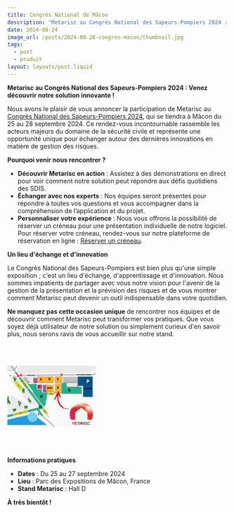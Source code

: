 ```yaml
---
title: Congrès National de Mâcon
description: "Metarisc au Congrès National des Sapeurs-Pompiers 2024 : Venez découvrir notre solution innovante !"
date: 2024-08-24
image_url: /posts/2024-08-28-congres-macon/thumbnail.jpg
tags:
  - post
  - produit
layout: layouts/post.liquid
---
```


**Metarisc au Congrès National des Sapeurs-Pompiers 2024 : Venez découvrir notre solution innovante !**

Nous avons le plaisir de vous annoncer la participation de Metarisc au [Congrès National des Sapeurs-Pompiers 2024](https://congres2024.pompiers.fr/), qui se tiendra à Mâcon du 25 au 28 septembre 2024. Ce rendez-vous incontournable rassemble les acteurs majeurs du domaine de la sécurité civile et représente une opportunité unique pour échanger autour des dernières innovations en matière de gestion des risques.

**Pourquoi venir nous rencontrer ?**

- **Découvrir Metarisc en action** : Assistez à des démonstrations en direct pour voir comment notre solution peut répondre aux défis quotidiens des SDIS.
- **Échanger avec nos experts** : Nos équipes seront présentes pour répondre à toutes vos questions et vous accompagner dans la compréhension de l’application et du projet.
- **Personnaliser votre expérience** : Nous vous offrons la possibilité de réserver un créneau pour une présentation individuelle de notre logiciel. Pour réserver votre créneau, rendez-vous sur notre plateforme de réservation en ligne : [Réserver un créneau](https://fr.resaclick.net/metarisc).

**Un lieu d'échange et d'innovation**

Le Congrès National des Sapeurs-Pompiers est bien plus qu'une simple exposition ; c'est un lieu d'échange, d'apprentissage et d'innovation. Nous sommes impatients de partager avec vous notre vision pour l'avenir de la gestion de la présentation et la prévision des risques et de vous montrer comment Metarisc peut devenir un outil indispensable dans votre quotidien.

**Ne manquez pas cette occasion unique** de rencontrer nos équipes et de découvrir comment Metarisc peut transformer vos pratiques. Que vous soyez déjà utilisateur de notre solution ou simplement curieux d'en savoir plus, nous serons ravis de vous accueillir sur notre stand.

<p class="text-center">
  <img src="plan.png" style="width: 40%; margin-top: 50px;margin-bottom: 50px">
</p>

**Informations pratiques**
- **Dates** : Du 25 au 27 septembre 2024
- **Lieu** : Parc des Expositions de Mâcon, France
- **Stand Metarisc** : Hall D

**À très bientôt !**
